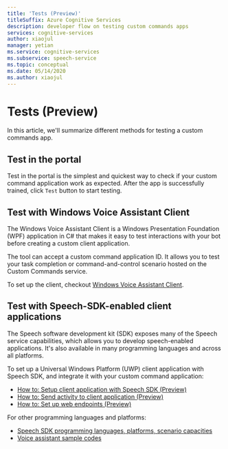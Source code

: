 ```yaml
---
title: 'Tests (Preview)'
titleSuffix: Azure Cognitive Services
description: developer flow on testing custom commands apps  
services: cognitive-services
author: xiaojul
manager: yetian
ms.service: cognitive-services
ms.subservice: speech-service
ms.topic: conceptual
ms.date: 05/14/2020
ms.author: xiaojul
---
```


# Tests (Preview)   
In this article, we'll summarize different methods for testing a custom commands app.

## Test in the portal
Test in the portal is the simplest and quickest way to check if your custom command application work as expected. After the app is successfully trained, click `Test` button to start testing. 

## Test with Windows Voice Assistant Client
The Windows Voice Assistant Client is a Windows Presentation Foundation (WPF) application in C# that makes it easy to test interactions with your bot before creating a custom client application.

The tool can accept a custom command application ID. It allows you to test your task completion or command-and-control scenario hosted on the Custom Commands service. 

To set up the client, checkout [Windows Voice Assistant Client](https://github.com/Azure-Samples/Cognitive-Services-Voice-Assistant/tree/master/clients/csharp-wpf).

## Test with Speech-SDK-enabled client applications 
The Speech software development kit (SDK) exposes many of the Speech service capabilities, which allows you to develop speech-enabled applications. It's also available in many programming languages and across all platforms.

To set up a Universal Windows Platform (UWP) client application with Speech SDK, and integrate it with your custom command application:  
- [How to: Setup client application with Speech SDK (Preview)](./how-to-custom-commands-setup-speech-sdk.md)
- [How to: Send activity to client application (Preview)](./how-to-custom-commands-send-activity-to-client.md)
- [How to: Set up web endpoints (Preview)](./how-to-custom-commands-setup-webendpoints.md)

For other programming languages and platforms:
- [Speech SDK programming languages, platforms, scenario capacities](https://docs.microsoft.com/azure/cognitive-services/speech-service/speech-sdk)
- [Voice assistant sample codes](https://github.com/Azure-Samples/Cognitive-Services-Voice-Assistant)

